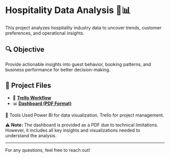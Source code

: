 # Hospitality Data Analysis 🏨📊  

This project analyzes hospitality industry data to uncover trends, customer preferences, and operational insights.  

## 🔍 **Objective**  
Provide actionable insights into guest behavior, booking patterns, and business performance for better decision-making.  

## 📂 **Project Files**  
- 📌 **[Trello Workflow](https://github.com/FadyTalat1/hospitality-data-analysis/blob/main/Trello3.jpg)**
- 📊 **[Dashboard (PDF Format)](https://github.com/FadyTalat1/hospitality-data-analysis/blob/main/Hospitality-Revenue-Insights-Dashboard.pdf)**


🚀 Tools Used
Power BI for data visualization.
Trello for project management.

⚠ **Note:** The dashboard is provided as a PDF due to technical limitations. However, it includes all key insights and visualizations needed to understand the analysis.  

---

For any questions, feel free to reach out!
